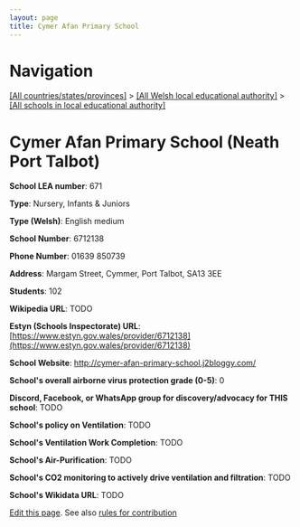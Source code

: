 ```yaml
---
layout: page
title: Cymer Afan Primary School
---
```

# Navigation

[[All countries/states/provinces]](../../..) > [[All Welsh local educational authority]](../..) > [[All schools in local educational authority]](..)

# Cymer Afan Primary School (Neath Port Talbot)

**School LEA number**: 671

**Type**: Nursery, Infants & Juniors

**Type (Welsh)**: English medium

**School Number**: 6712138

**Phone Number**: 01639 850739

**Address**: Margam Street, Cymmer, Port Talbot, SA13 3EE

**Students**: 102

**Wikipedia URL**: TODO

**Estyn (Schools Inspectorate) URL**: [https://www.estyn.gov.wales/provider/6712138](https://www.estyn.gov.wales/provider/6712138)

**School Website**: http://cymer-afan-primary-school.j2bloggy.com/

**School's overall airborne virus protection grade (0-5)**: 0

**Discord, Facebook, or WhatsApp group for discovery/advocacy for THIS school**: TODO

**School's policy on Ventilation**: TODO

**School's Ventilation Work Completion**: TODO

**School's Air-Purification**: TODO

**School's CO2 monitoring to actively drive ventilation and filtration**: TODO

**School's Wikidata URL**: TODO




[Edit this page](https://github.com/ventilate-schools/Wales/edit/prif/./Neath_Port_Talbot/Cymer_Afan_Primary_School.md). See also [rules for contribution](../../../contribution-rules/)